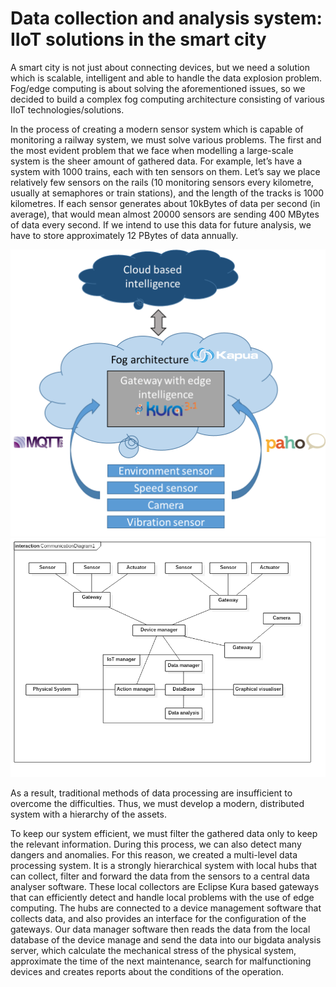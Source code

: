 # Data collection and analysis system: IIoT solutions in the smart city

A smart city is not just about connecting devices, but we need a solution which is scalable, intelligent and able to handle the data explosion problem. Fog/edge computing is about solving the aforementioned issues, so we decided to build a complex fog computing architecture consisting of various IIoT technologies/solutions.


In the process of creating a modern sensor system which is capable of monitoring a railway system, we must solve various problems. The first and the most evident problem that we face when modelling a large-scale system is the sheer amount of gathered data. For example, let’s have a system with 1000 trains, each with ten sensors on them. Let’s say we place relatively few sensors on the rails (10 monitoring sensors every kilometre, usually at semaphores or train stations), and the length of the tracks is 1000 kilometres. If each sensor generates about 10kBytes of data per second (in average), that would mean almost 20000 sensors are sending 400 MBytes of data every second. If we intend to use this data for future analysis, we have to store approximately 12 PBytes of data annually. 

![diagram of technologies](technologies.png)
![communication diagram](comm_diagram.png)

As a result, traditional methods of data processing are insufficient to overcome the difficulties. Thus, we must develop a modern, distributed system with a hierarchy of the assets. 


To keep our system efficient, we must filter the gathered data only to keep the relevant information. During this process, we can also detect many dangers and anomalies.
For this reason, we created a multi-level data processing system. It is a strongly hierarchical system with local hubs that can collect, filter and forward the data from the sensors to a central data analyser software. These local collectors are Eclipse Kura based gateways that can efficiently detect and handle local problems with the use of edge computing. The hubs are connected to a device management software that collects data, and also provides an interface for the configuration of the gateways. Our data manager software then reads the data from the local database of the device manage and send the data into our bigdata analysis server, which calculate the mechanical stress of the physical system, approximate the time of the next maintenance, search for malfunctioning devices and creates reports about the conditions of the operation.
